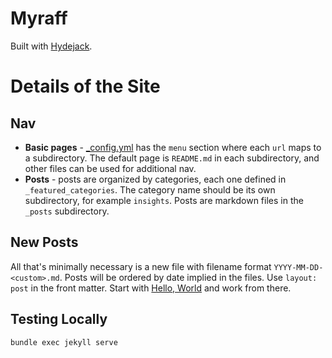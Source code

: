 # Myraff

Built with [Hydejack](https://github.com/hydecorp/hydejack).

# Details of the Site

## Nav

* **Basic pages** - [\_config.yml](./_config.yml) has the `menu` section where each `url` maps to a subdirectory. The default page is `README.md` in each subdirectory, and other files can be used for additional nav. 
* **Posts** - posts are organized by categories, each one defined in `_featured_categories`. The category name should be its own subdirectory, for example `insights`. Posts are markdown files in the `_posts` subdirectory. 

## New Posts

All that's minimally necessary is a new file with filename format `YYYY-MM-DD-<custom>.md`. Posts will be ordered by date implied in the files. Use `layout: post` in the front matter. Start with [Hello, World](./insights/_posts/2020-11-28-hello-world.md) and work from there. 

## Testing Locally

```
bundle exec jekyll serve
```

